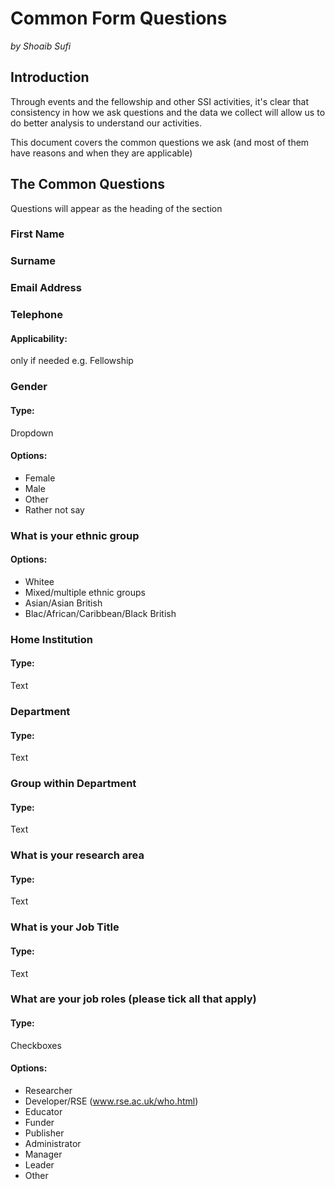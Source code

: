 # Common Form Questions
_by Shoaib Sufi_

## Introduction
Through events and the fellowship and other SSI activities, it's clear that consistency in how we ask questions and the data we collect will allow us to do better analysis to understand our activities.

This document covers the common questions we ask (and most of them have reasons and when they are applicable)

## The Common Questions
Questions will appear as the heading of the section

### First Name

### Surname

### Email Address

### Telephone

#### Applicability:
only if needed e.g. Fellowship

### Gender

#### Type:
Dropdown

#### Options:
* Female
* Male
* Other
* Rather not say

### What is your ethnic group

#### Options:
* Whitee
* Mixed/multiple ethnic groups
* Asian/Asian British
* Blac/African/Caribbean/Black British

### Home Institution

#### Type:
Text

### Department

#### Type:
Text

### Group within Department

#### Type:
Text

### What is your research area

#### Type:
Text

### What is your Job Title

#### Type:
Text

### What are your job roles (please tick all that apply)

#### Type:
Checkboxes

#### Options:
* Researcher
* Developer/RSE (www.rse.ac.uk/who.html)
* Educator
* Funder
* Publisher
* Administrator
* Manager
* Leader
* Other


